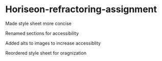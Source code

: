 # Horiseon-refractoring-assignment

Made style sheet more concise

Renamed sections for accessibility

Added alts to images to increase accessiblity

Reordered style sheet for oragnization
